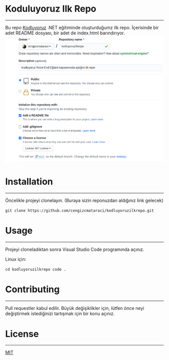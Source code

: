 # Koduluyoruz Ilk Repo
---
Bu repo [Kodluyoruz](https://www.kodluyoruz.org/) .NET eğitiminde oluşturduğumz ilk repo.
İçerisinde bir adet README dosyası, bir adet de index.html barındırıyor.
![title](github.png)

# Installation
---
Öncelikle projeyi clonelayın. (Buraya sizin reponuzdan aldığınız link gelecek)

`git clone https://github.com/cengizcmataraci/kodluyoruzilkrepo.git`

# Usage
---
Projeyi cloneladıktan sonra Visual Studio Code programında açınız.

Linux için:

```cd kodluyoruzilkrepo code .```

# Contributing
---
Pull requestler kabul edilir. Büyük değişiklikler için, lütfen önce neyi değiştirmek istediğinizi tartışmak için bir konu açınız.

# License
---
[MIT](https://choosealicense.com/licenses/mit/)
